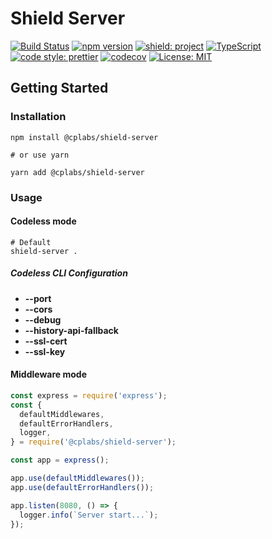 # Shield Server

[![Build Status](https://github.com/customer-portal-labs/shield-server/workflows/Build/badge.svg)](https://github.com/customer-portal-labs/shield-server/actions)
[![npm version](https://img.shields.io/npm/v/@cplabs/shield-server?logo=npm)](https://www.npmjs.com/package/@cplabs/shield-server)
[![shield: project](https://img.shields.io/badge/shield-project-green.svg?style=flat-square)](https://github.com/customer-portal-labs/shield-server)
[![TypeScript](https://img.shields.io/badge/%3C%2F%3E-TypeScript-007ACC.svg?style=flat-square)](https://www.typescriptlang.org)
[![code style: prettier](https://img.shields.io/badge/code_style-prettier-ff69b4.svg?style=flat-square)](https://github.com/prettier/prettier)
[![codecov](https://codecov.io/gh/customer-portal-labs/shield-server/branch/master/graph/badge.svg?token=U418S5TNWR)](https://codecov.io/gh/customer-portal-labs/shield-server)
[![License: MIT](https://img.shields.io/badge/License-MIT-yellow.svg)](https://opensource.org/licenses/MIT)

## Getting Started

### Installation

```shell
npm install @cplabs/shield-server

# or use yarn

yarn add @cplabs/shield-server
```

### Usage

#### Codeless mode

```shell
# Default
shield-server .

```

##### Codeless CLI Configuration

- **--port**
- **--cors**
- **--debug**
- **--history-api-fallback**
- **--ssl-cert**
- **--ssl-key**

#### Middleware mode

```js
const express = require('express');
const {
  defaultMiddlewares,
  defaultErrorHandlers,
  logger,
} = require('@cplabs/shield-server');

const app = express();

app.use(defaultMiddlewares());
app.use(defaultErrorHandlers());

app.listen(8080, () => {
  logger.info(`Server start...`);
});
```
